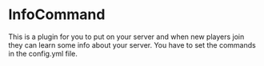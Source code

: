 InfoCommand
===========

This is a plugin for you to put on your server and when new players join they can learn some info about your server. You have to set the commands in the config.yml file.
